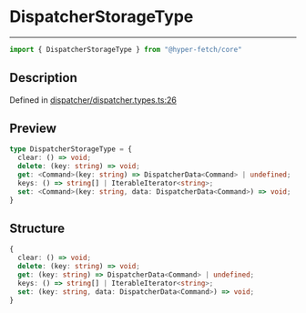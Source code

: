 

# DispatcherStorageType

<div class="api-docs__separator">

---

</div><div class="api-docs__import">

```ts
import { DispatcherStorageType } from "@hyper-fetch/core"
```

</div><div class="api-docs__section">

## Description

</div><div class="api-docs__description"><span class="api-docs__do-not-parse">



</span></div><p class="api-docs__definition">

Defined in [dispatcher/dispatcher.types.ts:26](https://github.com/BetterTyped/hyper-fetch/blob/3fe127e9/packages/core/src/dispatcher/dispatcher.types.ts#L26)

</p><div class="api-docs__section">

## Preview

</div><div class="api-docs__preview type">

```ts
type DispatcherStorageType = {
  clear: () => void; 
  delete: (key: string) => void; 
  get: <Command>(key: string) => DispatcherData<Command> | undefined; 
  keys: () => string[] | IterableIterator<string>; 
  set: <Command>(key: string, data: DispatcherData<Command>) => void; 
}
```

</div><div class="api-docs__section">

## Structure

</div><div class="api-docs__returns">

```ts
{
  clear: () => void;
  delete: (key: string) => void;
  get: (key: string) => DispatcherData<Command> | undefined;
  keys: () => string[] | IterableIterator<string>;
  set: (key: string, data: DispatcherData<Command>) => void;
}
```

</div>
